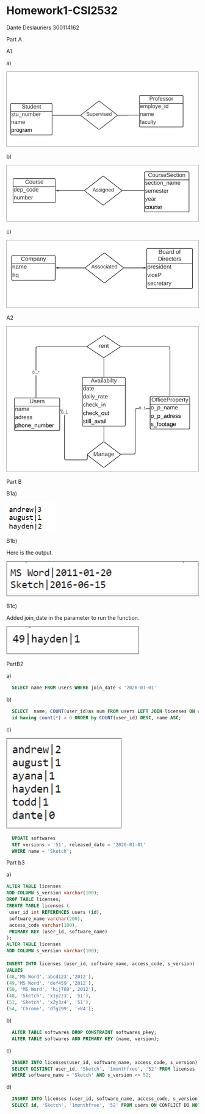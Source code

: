 # Homework1-CSI2532

Dante Deslauriers 300114162

Part A

A1

a)

![a1a](https://github.com/ddesl069/Homework1-CSI2532/blob/main/partA/a1a.png)

b)

![image a1b](https://github.com/ddesl069/Homework1-CSI2532/blob/main/partA/a1b.png)

c)

![image a1c](https://github.com/ddesl069/Homework1-CSI2532/blob/main/partA/a1c.png)

A2

![image a2](https://github.com/ddesl069/Homework1-CSI2532/blob/main/partA/a2.png)

Part B

B1a)

![image of b1a](https://github.com/ddesl069/Homework1-CSI2532/blob/main/partB/b1a.png)

B1b)

Here is the output.

![image of b1b](https://github.com/ddesl069/Homework1-CSI2532/blob/main/partB/b1b.png)


B1c)

Added join_date in the parameter to run the function.

![iamge of b1c](https://github.com/ddesl069/Homework1-CSI2532/blob/main/partB/b1c.png)

PartB2

a)

```sql 
  SELECT name FROM users WHERE join_date < '2020-01-01'
  ```
  
b)

```sql
  SELECT  name, COUNT(user_id)as num FROM users LEFT JOIN licenses ON users.id = licenses.user_id GROUP BY name, 
  id having count(*) > 0 ORDER by COUNT(user_id) DESC, name ASC;
  ```
  
c)

![iamge of b2c](https://github.com/ddesl069/Homework1-CSI2532/blob/main/partB/b2c.png)

```sql
  UPDATE softwares
  SET versions = '51', released_date = '2020-01-01'
  WHERE name = 'Sketch';
  ```
  
Part b3

a)

```sql
ALTER TABLE licenses
ADD COLUMN s_version varchar(100);
DROP TABLE licenses;
CREATE TABLE licenses (
 user_id int REFERENCES users (id),
 software_name varchar(200),
 access_code varchar(100),
 PRIMARY KEY (user_id, software_name)
);
ALTER TABLE licenses
ADD COLUMN s_version varchar(100);

INSERT INTO licenses (user_id, software_name, access_code, s_version)
VALUES 
(48,'MS Word','abcd123','2012'),
(49,'MS Word', 'def459','2012'),
(50, 'MS Word', 'hij789','2012'),
(48, 'Sketch', 'x1y2z3', '51'),
(51, 'Sketch', 'x2y3z4', '51'),
(54, 'Chrome', 'dfg299', 'v84');
```
b)

```sql
  ALTER TABLE softwares DROP CONSTRAINT softwares_pkey;
  ALTER TABLE softwares ADD PRIMARY KEY (name, version);
```

c)

```sql
  INSERT INTO licenses(user_id, software_name, access_code, s_version)
  SELECT DISTINCT user_id, 'Sketch', '1monthfree', '52' FROM licenses
  WHERE software_name = 'Sketch' AND s_version <> 52;
```
d)

```sql
  INSERT INTO licenses (user_id, software_name, access_code, s_version) 
  SELECT id, 'Sketch', '1monthfree', '52' FROM users ON CONFLICT DO NOTHING;
```
